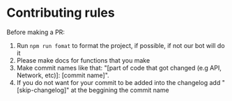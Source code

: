 # Contributing rules

Before making a PR:

1. Run `npm run fomat` to format the project, if possible, if not our bot will do it
2. Please make docs for functions that you make
3. Make commit names like that: "[part of code that got changed (e.g API, Network, etc)]: [commit name]". 
4. If you do not want for your commit to be added into the changelog add "[skip-changelog]" at the beggining the commit name
